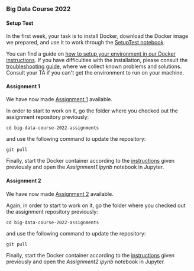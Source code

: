 ### Big Data Course 2022

#### Setup Test

In the first week, your task is to install Docker, download the Docker image we prepared, and use it to work through the [SetupTest notebook](SetupTest.ipynb).

You can find a guide on [how to setup your environment in our Docker instructions](docker_instructions.md). If you have difficulties with the installation, please consult the [troubleshooting guide](TROUBLESHOOTING.md), where we collect known problems and solutions. Consult your TA if you can't get the environment to run on your machine.

#### Assignment 1

We have now made [Assignment 1](Assignment1.ipynb) available.

In order to start to work on it, go the folder where you checked out the assignment repository previously:

`cd big-data-course-2022-assignments`

and use the following command to update the repository:

`git pull`

Finally, start the Docker container according to the [instructions](docker_instructions.md) given previously and open the _Assignment1.ipynb_ notebook in Jupyter.


#### Assignment 2
We have now made [Assignment 2](Assignment2.ipynb) available.


Again, in order to start to work on it, go the folder where you checked out the assignment repository previously:

`cd big-data-course-2022-assignments`

and use the following command to update the repository:

`git pull`

Finally, start the Docker container according to the [instructions](docker_instructions.md) given previously and open the _Assignment2.ipynb_ notebook in Jupyter.
